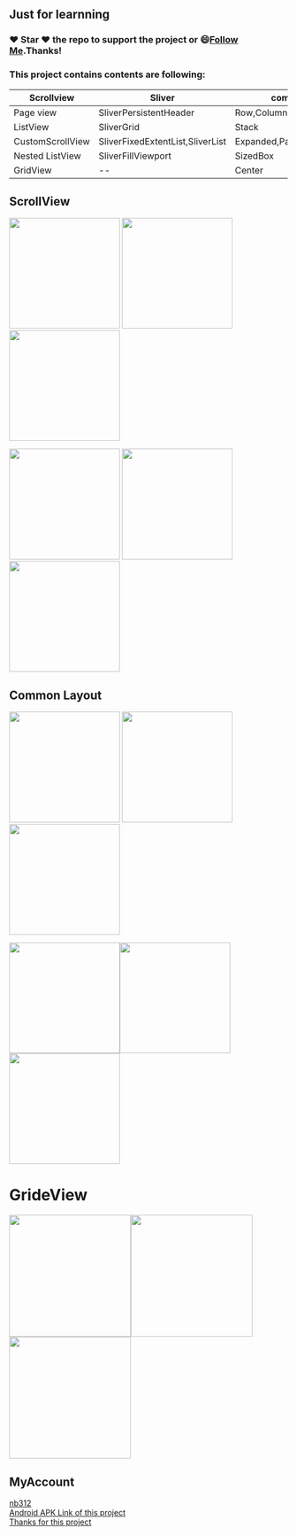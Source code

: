 
## Just for learnning
### :heart: Star :heart: the repo to support the project or :smile:[Follow Me](https://github.com/nb312).Thanks!
### This project contains contents are following:  
Scrollview |  Sliver | common layout | Other | 
--- | --- | --- |---  
Page view |   SliverPersistentHeader| Row,Column,CrossAxisAlignment | InkWell
ListView | SliverGrid | Stack | Shadow
CustomScrollView | SliverFixedExtentList,SliverList | Expanded,Padding | Image.asset
Nested ListView |   SliverFillViewport | SizedBox
GridView | -- | Center | 
 
## ScrollView     
<img src="https://github.com/nb312/flutter_layout/blob/master/screenshots/nest_screen.png" width="200"> <img src="https://github.com/nb312/flutter_layout/blob/master/screenshots/sliver_screen.png" width="200"> <img src="https://github.com/nb312/flutter_layout/blob/master/screenshots/hero_screen.png" width="200">    

<img src="https://github.com/nb312/flutter_layout/blob/master/screenshots/list_screen_1.png" width="200">  <img src="https://github.com/nb312/flutter_layout/blob/master/screenshots/list_screen_2.png" width="200">  <img src="https://github.com/nb312/flutter_layout/blob/master/screenshots/page_view_screen.png" width="200">

## Common Layout     
<img src="https://github.com/nb312/flutter_layout/blob/master/screenshots/row_column.jpg" width="200">  <img src="https://github.com/nb312/flutter_layout/blob/master/screenshots/stack_screen_1.png" width="200">  <img src="https://github.com/nb312/flutter_layout/blob/master/screenshots/cross_align.jpg" width="200">

<img src="https://github.com/nb312/flutter_layout/blob/master/screenshots/stack_screen_2.png" width="200"><img src="https://github.com/nb312/flutter_layout/blob/master/screenshots/expand_screen.png" width="200">  <img src="https://github.com/nb312/flutter_layout/blob/master/screenshots/padding_screen.png" width="200">

# GrideView
 <img src="https://github.com/nb312/flutter_layout/blob/master/screenshots/move_grid_view_screen.png" width="220"><img src="https://github.com/nb312/flutter_layout/blob/master/screenshots/move_grid_view_detail_screen.png" width="220"><img src="https://github.com/nb312/flutter_layout/blob/master/screenshots/flutter_layout.gif" width="220">  


## MyAccount    
[nb312](https://github.com/nb312)   
[Android APK Link of this project](./doc/flutter_layout.apk)       
[Thanks for this project](https://github.com/bizz84/layout-demo-flutter)


